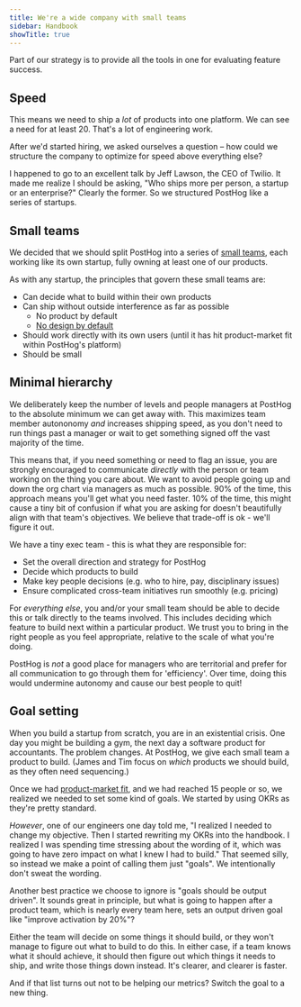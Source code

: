 ```yaml
---
title: We're a wide company with small teams
sidebar: Handbook
showTitle: true
---
```


Part of our strategy is to provide all the tools in one for evaluating feature success.

## Speed

This means we need to ship a _lot_ of products into one platform. We can see a need for at least 20. That's a lot of engineering work.

After we'd started hiring, we asked ourselves a question – how could we structure the company to optimize for speed above everything else? 

I happened to go to an excellent talk by Jeff Lawson, the CEO of Twilio. It made me realize I should be asking, "Who ships more per person, a startup or an enterprise?" Clearly the former. So we structured PostHog like a series of startups.

## Small teams

We decided that we should split PostHog into a series of [small teams](/teams), each working like its own startup, fully owning at least one of our products.

As with any startup, the principles that govern these small teams are:

- Can decide what to build within their own products
- Can ship without outside interference as far as possible
  - No product by default
  - [No design by default](/handbook/design/process)
- Should work directly with its own users (until it has hit product-market fit within PostHog's platform)
- Should be small

## Minimal hierarchy

We deliberately keep the number of levels and people managers at PostHog to the absolute minimum we can get away with. This maximizes team member autononomy _and_ increases shipping speed, as you don't need to run things past a manager or wait to get something signed off the vast majority of the time. 

This means that, if you need something or need to flag an issue, you are strongly encouraged to communicate _directly_ with the person or team working on the thing you care about. We want to avoid people going up and down the org chart via managers as much as possible. 90% of the time, this approach means you'll get what you need faster. 10% of the time, this might cause a tiny bit of confusion if what you are asking for doesn't beautifully align with that team's objectives. We believe that trade-off is ok - we'll figure it out. 

We have a tiny exec team - this is what they are responsible for:
- Set the overall direction and strategy for PostHog
- Decide which products to build
- Make key people decisions (e.g. who to hire, pay, disciplinary issues)
- Ensure complicated cross-team initiatives run smoothly (e.g. pricing)

For _everything else_, you and/or your small team should be able to decide this or talk directly to the teams involved. This includes deciding which feature to build next within a particular product. We trust you to bring in the right people as you feel appropriate, relative to the scale of what you're doing. 

PostHog is _not_ a good place for managers who are territorial and prefer for all communication to go through them for 'efficiency'. Over time, doing this would undermine autonomy and cause our best people to quit!

## Goal setting

When you build a startup from scratch, you are in an existential crisis. One day you might be building a gym, the next day a software product for accountants. The problem changes. At PostHog, we give each small team a product to build. (James and Tim focus on _which_ products we should build, as they often need sequencing.)

Once we had [product-market fit](/blog/product-market-fit-game), and we had reached 15 people or so, we realized we needed to set some kind of goals. We started by using OKRs as they're pretty standard.

*However*, one of our engineers one day told me, "I realized I needed to change my objective. Then I started rewriting my OKRs into the handbook. I realized I was spending time stressing about the wording of it, which was going to have zero impact on what I knew I had to build." That seemed silly, so instead we make a point of calling them just "goals". We intentionally don't sweat the wording.

Another best practice we choose to ignore is "goals should be output driven". It sounds great in principle, but what is going to happen after a product team, which is nearly every team here, sets an output driven goal like "improve activation by 20%"?

Either the team will decide on some things it should build, or they won't manage to figure out what to build to do this. In either case, if a team knows what it should achieve, it should then figure out which things it needs to ship, and write those things down instead. It's clearer, and clearer is faster.

And if that list turns out not to be helping our metrics? Switch the goal to a new thing.
